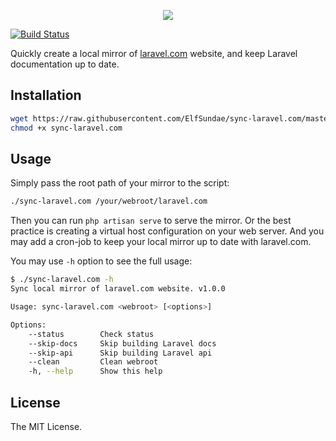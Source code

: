 <p align="center"><img src="https://camo.githubusercontent.com/5ceadc94fd40688144b193fd8ece2b805d79ca9b/68747470733a2f2f6c61726176656c2e636f6d2f6173736574732f696d672f636f6d706f6e656e74732f6c6f676f2d6c61726176656c2e737667"></p>

[![Build Status](https://travis-ci.org/ElfSundae/sync-laravel.com.svg?branch=master)](https://travis-ci.org/ElfSundae/sync-laravel.com)

Quickly create a local mirror of [laravel.com](https://laravel.com) website, and keep Laravel documentation up to date.

## Installation

```sh
wget https://raw.githubusercontent.com/ElfSundae/sync-laravel.com/master/sync-laravel.com
chmod +x sync-laravel.com
```

## Usage

Simply pass the root path of your mirror to the script:

```sh
./sync-laravel.com /your/webroot/laravel.com
```

Then you can run `php artisan serve` to serve the mirror. Or the best practice is creating a virtual host configuration on your web server. And you may add a cron-job to keep your local mirror up to date with laravel.com.

You may use `-h` option to see the full usage:

```sh
$ ./sync-laravel.com -h
Sync local mirror of laravel.com website. v1.0.0

Usage: sync-laravel.com <webroot> [<options>]

Options:
    --status        Check status
    --skip-docs     Skip building Laravel docs
    --skip-api      Skip building Laravel api
    --clean         Clean webroot
    -h, --help      Show this help
```

## License

The MIT License.
